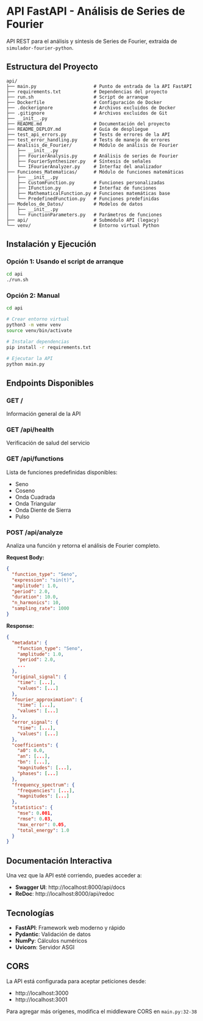 # API FastAPI - Análisis de Series de Fourier

API REST para el análisis y síntesis de Series de Fourier, extraída de `simulador-fourier-python`.

## Estructura del Proyecto

```
api/
├── main.py                     # Punto de entrada de la API FastAPI
├── requirements.txt            # Dependencias del proyecto
├── run.sh                      # Script de arranque
├── Dockerfile                  # Configuración de Docker
├── .dockerignore               # Archivos excluidos de Docker
├── .gitignore                  # Archivos excluidos de Git
├── __init__.py
├── README.md                   # Documentación del proyecto
├── README_DEPLOY.md            # Guía de despliegue
├── test_api_errors.py          # Tests de errores de la API
├── test_error_handling.py      # Tests de manejo de errores
├── Analisis_de_Fourier/        # Módulo de análisis de Fourier
│   ├── __init__.py
│   ├── FourierAnalysis.py      # Análisis de series de Fourier
│   ├── FourierSynthesizer.py   # Síntesis de señales
│   └── IFourierAnalyzer.py     # Interfaz del analizador
├── Funciones_Matematicas/      # Módulo de funciones matemáticas
│   ├── __init__.py
│   ├── CustomFunction.py       # Funciones personalizadas
│   ├── IFunction.py            # Interfaz de funciones
│   ├── MathematicalFunction.py # Funciones matemáticas base
│   └── PredefinedFunction.py   # Funciones predefinidas
├── Modelos_de_Datos/           # Modelos de datos
│   ├── __init__.py
│   └── FunctionParameters.py   # Parámetros de funciones
├── api/                        # Submódulo API (legacy)
└── venv/                       # Entorno virtual Python
```

## Instalación y Ejecución

### Opción 1: Usando el script de arranque

```bash
cd api
./run.sh
```

### Opción 2: Manual

```bash
cd api

# Crear entorno virtual
python3 -m venv venv
source venv/bin/activate

# Instalar dependencias
pip install -r requirements.txt

# Ejecutar la API
python main.py
```

## Endpoints Disponibles

### GET /
Información general de la API

### GET /api/health
Verificación de salud del servicio

### GET /api/functions
Lista de funciones predefinidas disponibles:
- Seno
- Coseno
- Onda Cuadrada
- Onda Triangular
- Onda Diente de Sierra
- Pulso

### POST /api/analyze
Analiza una función y retorna el análisis de Fourier completo.

**Request Body:**
```json
{
  "function_type": "Seno",
  "expression": "sin(t)",
  "amplitude": 1.0,
  "period": 2.0,
  "duration": 10.0,
  "n_harmonics": 10,
  "sampling_rate": 1000
}
```

**Response:**
```json
{
  "metadata": {
    "function_type": "Seno",
    "amplitude": 1.0,
    "period": 2.0,
    ...
  },
  "original_signal": {
    "time": [...],
    "values": [...]
  },
  "fourier_approximation": {
    "time": [...],
    "values": [...]
  },
  "error_signal": {
    "time": [...],
    "values": [...]
  },
  "coefficients": {
    "a0": 0.0,
    "an": [...],
    "bn": [...],
    "magnitudes": [...],
    "phases": [...]
  },
  "frequency_spectrum": {
    "frequencies": [...],
    "magnitudes": [...]
  },
  "statistics": {
    "mse": 0.001,
    "rmse": 0.03,
    "max_error": 0.05,
    "total_energy": 1.0
  }
}
```

## Documentación Interactiva

Una vez que la API esté corriendo, puedes acceder a:
- **Swagger UI**: http://localhost:8000/api/docs
- **ReDoc**: http://localhost:8000/api/redoc

## Tecnologías

- **FastAPI**: Framework web moderno y rápido
- **Pydantic**: Validación de datos
- **NumPy**: Cálculos numéricos
- **Uvicorn**: Servidor ASGI

## CORS

La API está configurada para aceptar peticiones desde:
- http://localhost:3000
- http://localhost:3001

Para agregar más orígenes, modifica el middleware CORS en `main.py:32-38`
